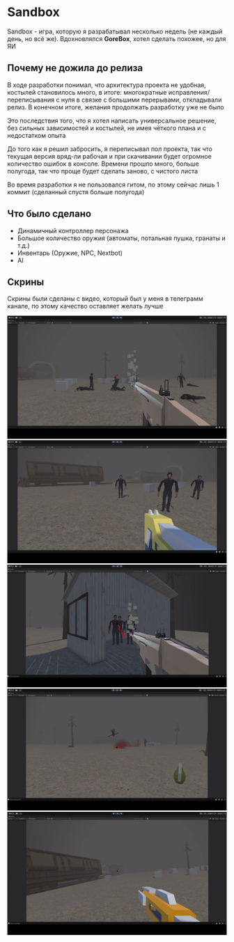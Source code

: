 # Sandbox

Sandbox - игра, которую я разрабатывал несколько недель (не каждый день, но всё же). Вдохновлялся **GoreBox**, хотел сделать похожее, но для ЯИ


## Почему не дожила до релиза
В ходе разработки понимал, что архитектура проекта не удобная, костылей становилось много, в итоге: многократные исправления/переписывания с нуля в связке с большими перерывами, откладывали релиз. В конечном итоге, желания продолжать разработку уже не было

Это последствия того, что я хотел написать универсальное решение, без сильных зависимостей и костылей, не имея чёткого плана и с недостатком опыта

До того как я решил забросить, я переписывал пол проекта, так что текущая версия вряд-ли рабочая и при скачивании будет огромное количество ошибок в консоле. Времени прошло много, больше полугода, так что проще будет сделать заново, с чистого листа

Во время разработки я не пользовался гитом, по этому сейчас лишь 1 коммит (сделанный спустя больше полугода)

## Что было сделано
* Динамичный контроллер персонажа
* Большое количество оружия (автоматы, потальная пушка, гранаты и т.д.)
* Инвентарь (Оружие, NPC, Nextbot)
* AI

## Скрины
Скрины были сделаны с видео, который был у меня в телеграмм канале, по этому качество оставляет желать лучше

![alt text](Image/image.png)
![alt text](Image/image-1.png)
![alt text](Image/image-2.png)
![alt text](Image/image-3.png)
![alt text](Image/image-4.png)